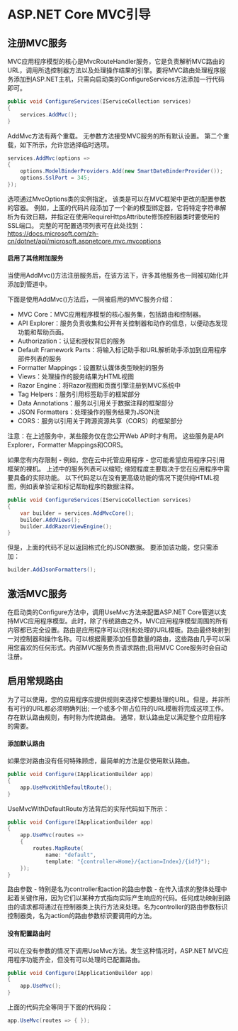 # ASP.NET Core MVC引导



## 注册MVC服务

MVC应用程序模型的核心是MvcRouteHandler服务，它是负责解析MVC路由的URL，调用所选控制器方法以及处理操作结果的引擎。要将MVC路由处理程序服务添加到ASP.NET主机，只需向启动类的ConfigureServices方法添加一行代码即可。

```c#
public void ConfigureServices(IServiceCollection services)
{
	services.AddMvc();
}
```

AddMvc方法有两个重载。 无参数方法接受MVC服务的所有默认设置。 第二个重载，如下所示，允许您选择临时选项。

```c#
services.AddMvc(options =>
{
    options.ModelBinderProviders.Add(new SmartDateBinderProvider());
    options.SslPort = 345;
});
```

选项通过MvcOptions类的实例指定。 该类是可以在MVC框架中更改的配置参数的容器。 例如，上面的代码片段添加了一个新的模型绑定器，它将特定字符串解析为有效日期，并指定在使用RequireHttpsAttribute修饰控制器类时要使用的SSL端口。 完整的可配置选项列表可在此处找到：https://docs.microsoft.com/zh-cn/dotnet/api/microsoft.aspnetcore.mvc.mvcoptions

#### 启用了其他附加服务

当使用AddMvc()方法注册服务后，在该方法下，许多其他服务也一同被初始化并添加到管道中。

下面是使用AddMvc()方法后，一同被启用的MVC服务介绍：

- MVC Core：MVC应用程序模型的核心服务集，包括路由和控制器。
- API Explorer：服务负责收集和公开有关控制器和动作的信息，以便动态发现功能和帮助页面。
- Authorization：认证和授权背后的服务
- Default Framework Parts：将输入标记助手和URL解析助手添加到应用程序部件列表的服务
- Formatter Mappings：设置默认媒体类型映射的服务
- Views：处理操作的服务结果为HTML视图
- Razor Engine：将Razor视图和页面引擎注册到MVC系统中
- Tag Helpers：服务引用标签助手的框架部分
- Data Annotations：服务以引用关于数据注释的框架部分
- JSON Formatters：处理操作的服务结果为JSON流
- CORS：服务以引用关于跨源资源共享（CORS）的框架部分

注意：在上述服务中，某些服务仅在您公开Web API时才有用。 这些服务是API Explorer，Formatter Mappings和CORS。

如果您有内存限制 - 例如，您在云中托管应用程序 - 您可能希望应用程序只引用框架的裸机。 上述中的服务列表可以缩短; 缩短程度主要取决于您在应用程序中需要具备的实际功能。 以下代码足以在没有更高级功能的情况下提供纯HTML视图，例如表单验证和标记帮助程序的数据注释。

```c#
public void ConfigureServices(IServiceCollection services)
{
    var builder = services.AddMvcCore();
    builder.AddViews();
    builder.AddRazorViewEngine();
}
```

但是，上面的代码不足以返回格式化的JSON数据。 要添加该功能，您只需添加：

```c#
builder.AddJsonFormatters();
```



## 激活MVC服务

在启动类的Configure方法中，调用UseMvc方法来配置ASP.NET Core管道以支持MVC应用程序模型。此时，除了传统路由之外，MVC应用程序模型周围的所有内容都已完全设置。路由是应用程序可以识别和处理的URL模板。路由最终映射到一对控制器和操作名称。可以根据需要添加任意数量的路由，这些路由几乎可以采用您喜欢的任何形式。内部MVC服务负责请求路由;启用MVC Core服务时会自动注册。



## 启用常规路由

为了可以使用，您的应用程序应提供规则来选择它想要处理的URL。但是，并非所有可行的URL都必须明确列出; 一个或多个带占位符的URL模板将完成这项工作。 存在默认路由规则，有时称为传统路由。 通常，默认路由足以满足整个应用程序的需要。

#### 添加默认路由

如果您对路由没有任何特殊顾虑，最简单的方法是仅使用默认路由。

```c#
public void Configure(IApplicationBuilder app)
{
    app.UseMvcWithDefaultRoute();
}
```

UseMvcWithDefaultRoute方法背后的实际代码如下所示：

```c#
public void Configure(IApplicationBuilder app)
{
    app.UseMvc(routes =>
    {
        routes.MapRoute(
            name: "default",
            template: "{controller=Home}/{action=Index}/{id?}");
    });
}
```

路由参数 - 特别是名为controller和action的路由参数 - 在传入请求的整体处理中起着关键作用，因为它们以某种方式指向实际产生响应的代码。任何成功映射到路由的请求都将通过在控制器类上执行方法来处理。名为controller的路由参数标识控制器类，名为action的路由参数标识要调用的方法。

#### 没有配置路由时

可以在没有参数的情况下调用UseMvc方法。发生这种情况时，ASP.NET MVC应用程序功能齐全，但没有可以处理的已配置路由。

```c#
public void Configure(IApplicationBuilder app)
{
    app.UseMvc();
}
```

上面的代码完全等同于下面的代码段：

```c#
app.UseMvc(routes => { });
```



























